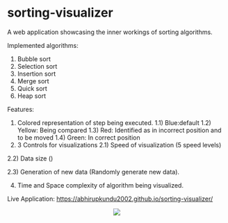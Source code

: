 # sorting-visualizer
A web application showcasing the inner workings of sorting algorithms.

Implemented algorithms:
1) Bubble sort
2) Selection sort
3) Insertion sort
4) Merge sort
5) Quick sort
6) Heap sort

Features:
1) Colored representation of step being executed.
  1.1) Blue:default
  1.2) Yellow: Being compared
  1.3) Red: Identified as in incorrect position and to be moved
  1.4) Green: In correct position
2) 3 Controls for visualizations
  2.1) Speed of visualization (5 speed levels)
   
  2.2) Data size ()
  
  2.3) Generation of new data (Randomly generate new data).
  
4) Time and Space complexity of algorithm being visualized.


Live Application: https://abhirupkundu2002.github.io/sorting-visualizer/

<div align='center'>
    <img src="https://upload.wikimedia.org/wikipedia/commons/c/c8/Bubble-sort-example-300px.gif">
</div>
